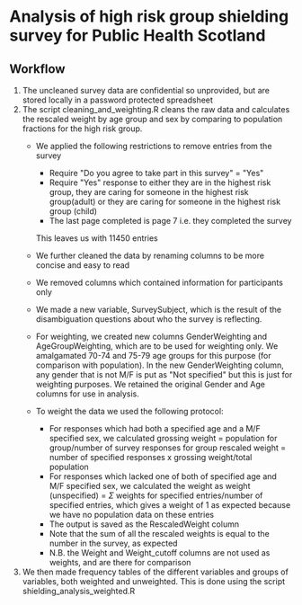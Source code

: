 # Analysis of high risk group shielding survey for Public Health Scotland

## Workflow

1. The uncleaned survey data are confidential so unprovided, but are stored locally in a password protected spreadsheet
2. The script cleaning_and_weighting.R cleans the raw data and calculates the rescaled weight by age group and sex by comparing to population fractions for the high risk group. 
    - We applied the following restrictions to remove entries from the survey
        - Require "Do you agree to take part in this survey" = "Yes"
        - Require "Yes" response to either they are in the highest risk group, they are caring for someone in the highest risk group(adult) or they are caring for someone in the highest risk group (child)
        - The last page completed is page 7 i.e. they completed the survey
        
      This leaves us with 11450 entries
    - We further cleaned the data by renaming columns to be more concise and easy to read
    - We removed columns which contained information for participants only
    - We made a new variable, SurveySubject, which is the result of the disambiguation questions about who the survey is reflecting.
    - For weighting, we created new columns GenderWeighting and AgeGroupWeighting, which are to be used for weighting only. We amalgamated 70-74 and 75-79 age groups for this purpose (for comparison with population). In the new GenderWeighting column, any gender that is not M/F is put as "Not specified" but this is just for weighting purposes. We retained the original Gender and Age columns for use in analysis.
    - To weight the data we used the following protocol:
        - For responses which had both a specified age and a M/F specified sex, we calculated
          grossing weight = population for group/number of survey responses for group
          rescaled weight = number of specified responses x grossing weight/total population
        - For responses which lacked one of both of specified age and M/F specified sex, we calculated the weight as
          weight (unspecified) = $\Sigma$ weights for specified entries/number of specified entries, which gives a weight of 1 as expected because we have no population data on these entries
        - The output is saved as the RescaledWeight column
        - Note that the sum of all the rescaled weights is equal to the number in the survey, as expected
        - N.B. the Weight and Weight_cutoff columns are not used as weights, and are there for comparison
3. We then made frequency tables of the different variables and groups of variables, both weighted and unweighted. This is done using the script shielding_analysis_weighted.R



